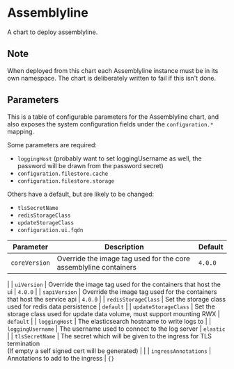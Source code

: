 Assemblyline
============

A chart to deploy assemblyline.

Note
----

When deployed from this chart each Assemblyline instance must be in its own 
namespace. The chart is deliberately written to fail if this isn't done. 


Parameters
----------

This is a table of configurable parameters for the Assemblyline chart, and also exposes
the system configuration fields under the `configuration.*` mapping.

Some parameters are required:
 - `loggingHost` (probably want to set loggingUsername as well, the password will be drawn from the password secret)
 - `configuration.filestore.cache`
 - `configuration.filestore.storage`

Others have a default, but are likely to be changed:
 - `tlsSecretName`
 - `redisStorageClass`
 - `updateStorageClass`
 - `configuration.ui.fqdn`


| Parameter                                   | Description                                                                                               | Default
| ------------------------------------------- | --------------------------------------------------------------------------------------------------------- | ---------------
| `coreVersion`                               | Override the image tag used for the core assemblyline containers                                          | `4.0.0`
|
| `uiVersion`                                 | Override the image tag used for the containers that host the ui                                           | `4.0.0`
|
| `sapiVersion`                               | Override the image tag used for the containers that host the service api                                  | `4.0.0`
|
| `redisStorageClass`                         | Set the storage class used for redis data persistence                                                     | `default`
|
| `updateStorageClass`                        | Set the storage class used for update data volume, must support mounting RWX                              | `default`
|
| `loggingHost`                               | The elasticsearch hostname to write logs to
|
| `loggingUsername`                           | The username used to connect to the log server                                                            | `elastic`
|
| `tlsSecretName`                             | The secret which will be given to the ingress for TLS termination <br> (If empty a self signed cert will be generated) | 
|
| `ingressAnnotations`                        | Annotations to add to the ingress                                       | `{}`


